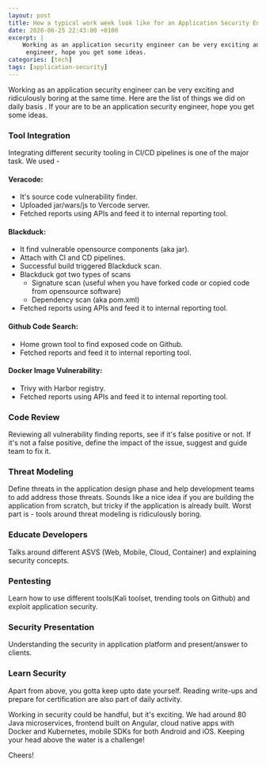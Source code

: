 ```yaml
---
layout: post
title: How a typical work week look like for an Application Security Engineer
date: 2020-06-25 22:43:00 +0100
excerpt: |
    Working as an application security engineer can be very exciting and ridiculously boring at the same time. If your are to be an application security
     engineer, hope you get some ideas.
categories: [tech]
tags: [application-security]
---
```


Working as an application security engineer can be very exciting and ridiculously boring at the same time. Here are the list of things we did on daily basis
. If your are to be an application security engineer, hope you get some ideas.

### Tool Integration

Integrating different security tooling in CI/CD pipelines is one of the major task. We used -

#### Veracode:
 - It's source code vulnerability finder.
 - Uploaded jar/wars/js to Vercode server.
 - Fetched reports using APIs and feed it to internal reporting tool.
 
#### Blackduck:
 - It find vulnerable opensource components (aka jar).
 - Attach with CI and CD pipelines.
 - Successful build triggered Blackduck scan.
 - Blackduck got two types of scans
   - Signature scan (useful when you have forked code or copied code from opensource software)
   - Dependency scan (aka pom.xml)
 - Fetched reports using APIs and feed it to internal reporting tool.

#### Github Code Search:
 - Home grown tool to find exposed code on Github.
 - Fetched reports and feed it to internal reporting tool.

#### Docker Image Vulnerability:
 - Trivy with Harbor registry.
 - Fetched reports using APIs and feed it to internal reporting tool.

### Code Review

Reviewing all vulnerability finding reports, see if it's false positive or not. If it's not a false positive, define the impact of the issue, suggest and
 guide team to fix it.
 
### Threat Modeling

Define threats in the application design phase and help development teams to add address those threats. Sounds like a nice idea if you are building the
 application from scratch, but tricky if the application is already built. Worst part is - tools around threat modeling is ridiculously boring.

### Educate Developers

Talks around different ASVS (Web, Mobile, Cloud, Container) and explaining security concepts.

### Pentesting

Learn how to use different tools(Kali toolset, trending tools on Github) and exploit application security.

### Security Presentation

Understanding the security in application platform and present/answer to clients.

### Learn Security

Apart from above, you gotta keep upto date yourself. Reading write-ups and prepare for certification are also part of daily activity.

Working in security could be handful, but it's exciting. We had around 80 Java microservices, frontend built on Angular, cloud native apps with Docker and
 Kubernetes, mobile SDKs for both Android and iOS. Keeping your head above the water is a challenge!

Cheers!
